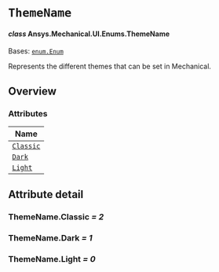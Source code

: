 # `ThemeName`

<a id="ansys.mechanical.stubs.v242.Ansys.Mechanical.UI.Enums.ThemeName"></a>

#### *class* Ansys.Mechanical.UI.Enums.ThemeName

Bases: [`enum.Enum`](https://docs.python.org/3/library/enum.html#enum.Enum)

Represents the different themes that can be set in Mechanical.

<!-- !! processed by numpydoc !! -->

<a id="overview"></a>

## Overview

### Attributes

| Name |
| --------------------------------------------------------------------------------------------- |
| [`Classic`](#ThemeName.Classic) |
| [`Dark`](#ThemeName.Dark) |
| [`Light`](#ThemeName.Light) |

<a id="attribute-detail"></a>

## Attribute detail

<a id="ThemeName.Classic"></a>

### ThemeName.Classic *= 2*

<a id="ThemeName.Dark"></a>

### ThemeName.Dark *= 1*

<a id="ThemeName.Light"></a>

### ThemeName.Light *= 0*


